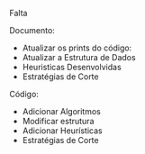 Falta

Documento:
- Atualizar os prints do código:
- Atualizar a Estrutura de Dados
- Heuristicas Desenvolvidas
- Estratégias de Corte

Código:
- Adicionar Algoritmos 
- Modificar estrutura
- Adicionar Heurísticas
- Estratégias de Corte
